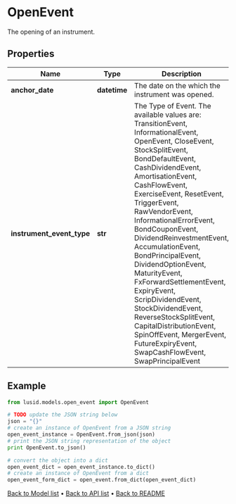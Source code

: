 # OpenEvent

The opening of an instrument.

## Properties
Name | Type | Description | Notes
------------ | ------------- | ------------- | -------------
**anchor_date** | **datetime** | The date on the which the instrument was opened. | [optional] 
**instrument_event_type** | **str** | The Type of Event. The available values are: TransitionEvent, InformationalEvent, OpenEvent, CloseEvent, StockSplitEvent, BondDefaultEvent, CashDividendEvent, AmortisationEvent, CashFlowEvent, ExerciseEvent, ResetEvent, TriggerEvent, RawVendorEvent, InformationalErrorEvent, BondCouponEvent, DividendReinvestmentEvent, AccumulationEvent, BondPrincipalEvent, DividendOptionEvent, MaturityEvent, FxForwardSettlementEvent, ExpiryEvent, ScripDividendEvent, StockDividendEvent, ReverseStockSplitEvent, CapitalDistributionEvent, SpinOffEvent, MergerEvent, FutureExpiryEvent, SwapCashFlowEvent, SwapPrincipalEvent | 

## Example

```python
from lusid.models.open_event import OpenEvent

# TODO update the JSON string below
json = "{}"
# create an instance of OpenEvent from a JSON string
open_event_instance = OpenEvent.from_json(json)
# print the JSON string representation of the object
print OpenEvent.to_json()

# convert the object into a dict
open_event_dict = open_event_instance.to_dict()
# create an instance of OpenEvent from a dict
open_event_form_dict = open_event.from_dict(open_event_dict)
```
[Back to Model list](../README.md#documentation-for-models) &#8226; [Back to API list](../README.md#documentation-for-api-endpoints) &#8226; [Back to README](../README.md)


